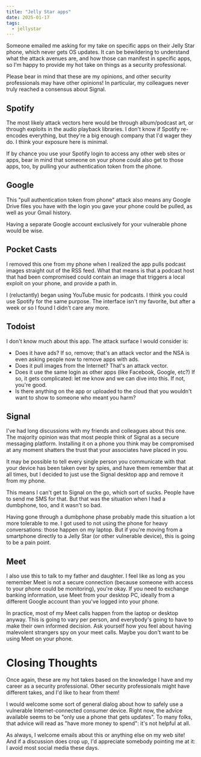 ```yaml
---
title: "Jelly Star apps"
date: 2025-01-17
tags:
  - jellystar
---
```


Someone emailed me asking for my take on specific apps on their Jelly Star phone,
which never gets OS updates.
It can be bewildering to understand what the attack avenues are,
and how those can manifest in specific apps,
so I'm happy to provide my hot take on things as a security professional.

Please bear in mind that these are my opinions,
and other security professionals may have other opinions!
In particular, my colleagues never truly reached a consensus about Signal.


## Spotify

The most likely attack vectors here would be through album/podcast
art, or through exploits in the audio playback libraries. I don't know
if Spotify re-encodes everything, but they're a big enough company
that I'd wager they do. I think your exposure here is minimal.

If by chance you use your Spotify login to access any other web sites
or apps, bear in mind that someone on your phone could also get to
those apps, too, by pulling your authentication token from the phone.


## Google

This "pull authentication token from phone" attack also means
any Google Drive files you have with the login you gave your phone
could be pulled, as well as your Gmail history.

Having a separate Google account exclusively for your vulnerable phone
would be wise.


## Pocket Casts

I removed this one from my phone when I realized the app pulls podcast
images straight out of the RSS feed. What that means is that a podcast
host that had been compromised could contain an image that triggers a
local exploit on your phone, and provide a path in.

I (reluctantly) began using YouTube music for podcasts. I think you
could use Spotify for the same purpose. The interface isn't my
favorite, but after a week or so I found I didn't care any more.


## Todoist

I don't know much about this app. The attack surface I would consider is:

* Does it have ads? If so, remove; that's an attack vector and the NSA
  is even asking people now to remove apps with ads.
* Does it pull images from the Internet? That's an attack vector.
* Does it use the same login as other apps (like Facebook, Google,
  etc?) If so, it gets complicated: let me know and we can dive into
  this. If not, you're good.
* Is there anything on the app or uploaded to the cloud that you
  wouldn't want to show to someone who meant you harm?


## Signal

I've had long discussions with my friends and colleagues about this
one. The majority opinion was that most people think of Signal as a
secure messaging platform. Installing it on a phone you think may be
compromised at any moment shatters the trust that your associates have
placed in you. 

It may be possible to tell every single person you communicate with
that your device has been taken over by spies, and have them remember
that at all times, but I decided to just use the Signal desktop app
and remove it from my phone.

This means I can't get to Signal on the go, which sort of
sucks. People have to send me SMS for that. But that was the situation
when I had a dumbphone, too, and it wasn't so bad.

Having gone through a dumbphone phase probably made this situation a
lot more tolerable to me. I got used to not using the phone for heavy
conversations: those happen on my laptop. But if you're moving from a
smartphone directly to a Jelly Star (or other vulnerable device),
this is going to be a pain point.

## Meet

I also use this to talk to my father and daughter. I feel like as long
as you remember Meet is not a secure connection (because someone with
access to your phone could be monitoring), you're okay. If you need to
exchange banking information, use Meet from your desktop PC, ideally
from a different Google account than you've logged into your phone.

In practice, most of my Meet calls happen from the laptop or desktop
anyway. This is going to vary per person, and everybody's going to
have to make their own informed decision. Ask yourself how you feel
about having malevolent strangers spy on your meet calls. Maybe you
don't want to be using Meet on your phone.

# Closing Thoughts

Once again, these are my hot takes based on the knowledge I have and
my career as a security professional. Other security professionals
might have different takes, and I'd like to hear from them!

I would welcome some sort of general dialog about how to safely use a
vulnerable Internet-connected consumer device. Right now, the advice
available seems to be "only use a phone that gets updates". To many
folks, that advice will read as "have more money to spend": it's not
helpful at all.

As always, I welcome emails about this or anything else on my web
site! And if a discussion does crop up, I'd appreciate somebody
pointing me at it: I avoid most social media these days.
